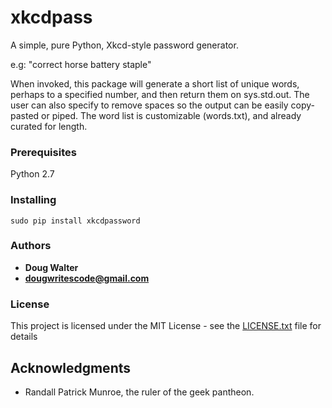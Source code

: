 xkcdpass
=

A simple, pure Python, Xkcd-style password generator. 

e.g: "correct horse battery staple"

When invoked, this package will generate a short list of unique words, perhaps to a specified number, and then return them on sys.std.out. The user can also specify to remove spaces so the output can be easily copy-pasted or piped. The word list is customizable (words.txt), and already curated for length.

### Prerequisites

Python 2.7

### Installing

`sudo pip install xkcdpassword`

### Authors

* **Doug Walter** 
* **dougwritescode@gmail.com**

### License

This project is licensed under the MIT License - see the [LICENSE.txt](LICENSE.txt) file for details

## Acknowledgments

* Randall Patrick Munroe, the ruler of the geek pantheon.

